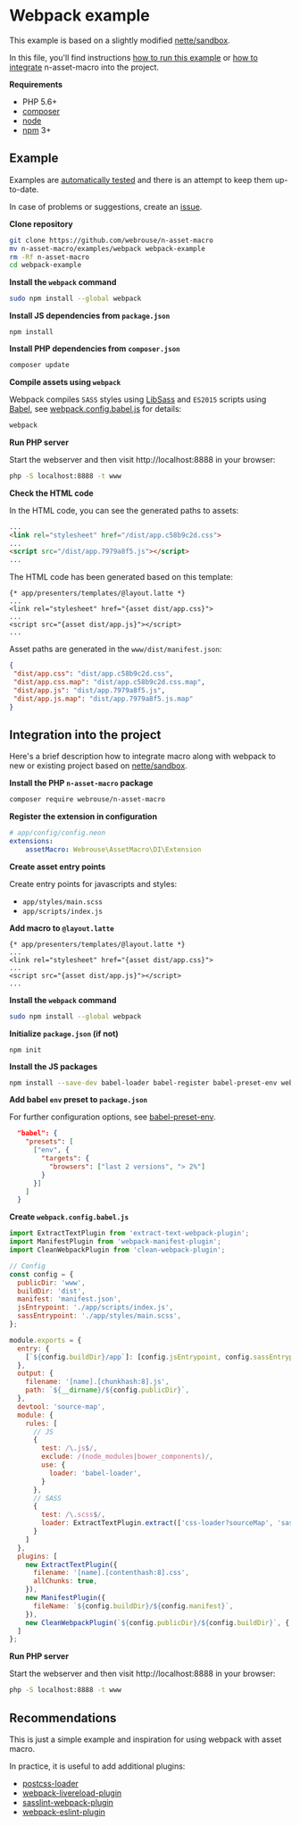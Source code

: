 # Webpack example

This example is based on a slightly modified  [nette/sandbox](https://github.com/nette/sandbox).

In this file, you'll find instructions [how to run this example](#example) or [how to integrate](#integration-into-the-project) n-asset-macro into the project.

**Requirements**
* PHP 5.6+
* [composer](https://getcomposer.org/)
* [node](https://nodejs.org)
* [npm](https://www.npmjs.com/) 3+

## Example

Examples are [automatically tested](https://github.com/webrouse/n-asset-macro/blob/master/tests/ExamplesTests/gulp_tests.sh)  and there is an attempt to keep them up-to-date.

In case of problems or suggestions, create an [issue](https://github.com/webrouse/n-asset-macro/issues).

**Clone repository**
```sh
git clone https://github.com/webrouse/n-asset-macro
mv n-asset-macro/examples/webpack webpack-example
rm -Rf n-asset-macro
cd webpack-example
```

**Install the `webpack` command**

```sh
sudo npm install --global webpack
```

**Install JS dependencies from `package.json`**
```
npm install
```

**Install PHP dependencies from `composer.json`**
```sh
composer update
```

**Compile assets using `webpack`**

Webpack compiles `SASS` styles using [LibSass](https://github.com/sass/libsass) and `ES2015` scripts using [Babel](https://babeljs.io), see [webpack.config.babel.js](https://github.com/webrouse/n-asset-macro/blob/master/examples/webpack/webpack.config.babel.js) for details:

```sh
webpack
```

**Run PHP server**

Start the webserver and then visit http://localhost:8888 in your browser:
```sh
php -S localhost:8888 -t www
```

**Check the HTML code**

In the HTML code, you can see the generated paths to assets:
```html
...
<link rel="stylesheet" href="/dist/app.c58b9c2d.css">
...
<script src="/dist/app.7979a8f5.js"></script>
...
```

The HTML code has been generated based on this template:
```latte
{* app/presenters/templates/@layout.latte *}
...
<link rel="stylesheet" href="{asset dist/app.css}">
...
<script src="{asset dist/app.js}"></script>
...
```

Asset paths are generated in the `www/dist/manifest.json`:
 ```json
{
  "dist/app.css": "dist/app.c58b9c2d.css",
  "dist/app.css.map": "dist/app.c58b9c2d.css.map",
  "dist/app.js": "dist/app.7979a8f5.js",
  "dist/app.js.map": "dist/app.7979a8f5.js.map"
}
 ```

## Integration into the project

Here's a brief description how to integrate macro along with webpack to new or existing project based on [nette/sandbox](https://github.com/nette/sandbox).

**Install the PHP `n-asset-macro` package**

```sh
composer require webrouse/n-asset-macro
```

**Register the extension in configuration**
```yaml
# app/config/config.neon
extensions:
    assetMacro: Webrouse\AssetMacro\DI\Extension
```

**Create asset entry points**

Create entry points for javascripts and styles:
* `app/styles/main.scss`
* `app/scripts/index.js`

**Add macro to `@layout.latte`**
```latte
{* app/presenters/templates/@layout.latte *}
...
<link rel="stylesheet" href="{asset dist/app.css}">
...
<script src="{asset dist/app.js}"></script>
...
```

**Install the `webpack` command**
```sh
sudo npm install --global webpack
```

**Initialize `package.json` (if not)**
```
npm init
```

**Install the JS packages**

```sh
npm install --save-dev babel-loader babel-register babel-preset-env webpack extract-text-webpack-plugin webpack-manifest-plugin clean-webpack-plugin css-loader node-sass sass-loader 
```

**Add babel `env` preset to `package.json`**

For further configuration options, see [babel-preset-env](https://github.com/babel/babel-preset-env).

```json
  "babel": {
    "presets": [
      ["env", {
        "targets": {
          "browsers": ["last 2 versions", "> 2%"]
        }
      }]
    ]
  }
```

**Create `webpack.config.babel.js`**

```js
import ExtractTextPlugin from 'extract-text-webpack-plugin';
import ManifestPlugin from 'webpack-manifest-plugin';
import CleanWebpackPlugin from 'clean-webpack-plugin';

// Config
const config = {
  publicDir: 'www',
  buildDir: 'dist',
  manifest: 'manifest.json',
  jsEntrypoint: './app/scripts/index.js',
  sassEntrypoint: './app/styles/main.scss',
};

module.exports = {
  entry: {
    [`${config.buildDir}/app`]: [config.jsEntrypoint, config.sassEntrypoint],
  },
  output: {
    filename: '[name].[chunkhash:8].js',
    path: `${__dirname}/${config.publicDir}`,
  },
  devtool: 'source-map',
  module: {
    rules: [
      // JS
      {
        test: /\.js$/,
        exclude: /(node_modules|bower_components)/,
        use: {
          loader: 'babel-loader',
        }
      },
      // SASS
      {
        test: /\.scss$/,
        loader: ExtractTextPlugin.extract(['css-loader?sourceMap', 'sass-loader?sourceMap'])
      }
    ]
  },
  plugins: [
    new ExtractTextPlugin({
      filename: '[name].[contenthash:8].css',
      allChunks: true,
    }),
    new ManifestPlugin({
      fileName: `${config.buildDir}/${config.manifest}`,
    }),
    new CleanWebpackPlugin(`${config.publicDir}/${config.buildDir}`, { verbose: false, watch: true }),
  ]
};
```

**Run PHP server**

Start the webserver and then visit http://localhost:8888 in your browser:
```sh
php -S localhost:8888 -t www
```

## Recommendations

This is just a simple example and inspiration for using webpack with asset macro. 

In practice, it is useful to add additional plugins: 
* [postcss-loader](https://www.npmjs.com/package/postcss-loader)
* [webpack-livereload-plugin](https://www.npmjs.com/package/webpack-livereload-plugin)
* [sasslint-webpack-plugin](https://www.npmjs.com/package/sasslint-webpack-plugin)
* [webpack-eslint-plugin](https://www.npmjs.com/package/webpack-eslint-plugin)







